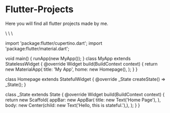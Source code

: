 # Flutter-Projects
Here you will find all flutter projects made by me.

\\
\\
\\

import 'package:flutter/cupertino.dart';
import 'package:flutter/material.dart';

void main() {
  runApp(new MyApp());
}
class MyApp extends StatelessWidget {
  @override
  Widget build(BuildContext context) {
    return new MaterialApp(
      title: 'My App',
      home: new Homepage(),
      );
  }
}

class Homepage extends StatefulWidget {
  @override
  _State createState() => _State();
}

class _State extends State<Homepage> {
  @override
  Widget build(BuildContext context) {
    return new Scaffold(
      appBar: new AppBar(
        title: new Text('Home Page'),
      ),
      body: new Center(child: new Text('Hello, this is stateful.'),),
    );
  }
}
